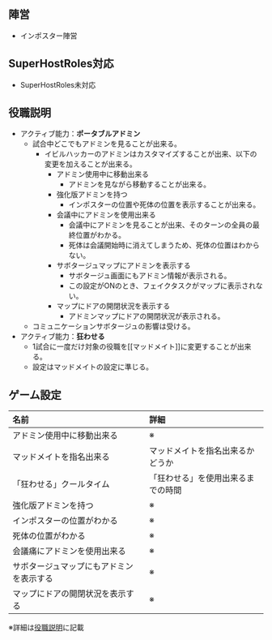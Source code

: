 ## 陣営
- インポスター陣営

## SuperHostRoles対応
- SuperHostRoles未対応

## 役職説明
- アクティブ能力：**ポータブルアドミン**
  - 試合中どこでもアドミンを見ることが出来る。
    - イビルハッカーのアドミンはカスタマイズすることが出来、以下の変更を加えることが出来る。
      - アドミン使用中に移動出来る
        - アドミンを見ながら移動することが出来る。
      - 強化版アドミンを持つ
        - インポスターの位置や死体の位置を表示することが出来る。
      - 会議中にアドミンを使用出来る
        - 会議中にアドミンを見ることが出来、そのターンの全員の最終位置がわかる。
        - 死体は会議開始時に消えてしまうため、死体の位置はわからない。
      - サボタージュマップにアドミンを表示する
        - サボタージュ画面にもアドミン情報が表示される。
        - この設定がONのとき、フェイクタスクがマップに表示されない。
      - マップにドアの開閉状況を表示する
        - アドミンマップにドアの開閉状況が表示される。
  - コミュニケーションサボタージュの影響は受ける。
- アクティブ能力：**狂わせる**
  - 1試合に一度だけ対象の役職を[[マッドメイト]]に変更することが出来る。
  - 設定はマッドメイトの設定に準じる。

## ゲーム設定
| 名前 | 詳細 |
| :-- | :-- |
| アドミン使用中に移動出来る | ※ |
| マッドメイトを指名出来る | マッドメイトを指名出来るかどうか |
| 「狂わせる」クールタイム | 「狂わせる」を使用出来るまでの時間 |
| 強化版アドミンを持つ | ※ |
| インポスターの位置がわかる | ※ |
| 死体の位置がわかる | ※ |
| 会議痛にアドミンを使用出来る | ※ |
| サボタージュマップにもアドミンを表示する | ※ |
| マップにドアの開閉状況を表示する | ※ |

※詳細は[役職説明](#役職説明)に記載
